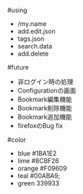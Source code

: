 #using

*  /my.name
*  add.edit.json
*  tags.json
*  search.data
*  add.delete

#future

*  非ログイン時の処理
*  Configurationの画面
*  Bookmark編集機能
*  Bookmark削除機能
*  Bookmark追加機能
* firefoxのBug fix

#color

*  blue #1BA1E2
*  lime #8CBF26
*  orange #F09609
*  teal #00ABA9;
*  green 339933
